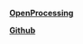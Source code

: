 
**[OpenProcessing](https://www.openprocessing.org/class/57891)**

**[Github](https://github.com/JuanOlaya/)**

